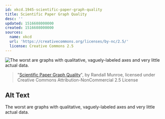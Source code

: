 ```yaml
---
id: xkcd.1945-scientific-paper-graph-quality
title: Scientific Paper Graph Quality
desc: ''
updated: 1516608000000
created: 1516608000000
sources:
  name: xkcd
  url: 'https://creativecommons.org/licenses/by-nc/2.5/'
  license: Creative Commons 2.5
---
```

![The worst are graphs with qualitative, vaguely-labeled axes and very little actual data.](https://imgs.xkcd.com/comics/scientific_paper_graph_quality.png)
> "[Scientific Paper Graph Quality](https://xkcd.com/1945/)", by Randall Munroe, licensed under Creative Commons Attribution-NonCommercial 2.5 License

## Alt Text
The worst are graphs with qualitative, vaguely-labeled axes and very little actual data.
